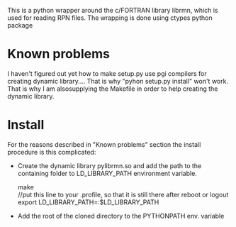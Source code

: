 This is a python wrapper around the c/FORTRAN library librmn, which is used for reading RPN files.
The wrapping is done using ctypes python package


Known problems
=========

I haven't figured out yet how to make setup.py use pgi compilers for creating dynamic library....
That is why "pyhon setup.py install" won't work. That is why I am alsosupplying the Makefile in order to help creating the dynamic library.

Install
=======

For the reasons described in "Known problems" section the install procedure is this complicated:

* Create the dynamic library pylibrmn.so and add the path to the containing folder to LD_LIBRARY_PATH environment variable.

    make  
    //put this line to your .profile, so that it is still there after reboot or logout
    export LD_LIBRARY_PATH=<path to the folder containing pylibrmn.so>:$LD_LIBRARY_PATH

* Add the root of the cloned directory to the PYTHONPATH env. variable

